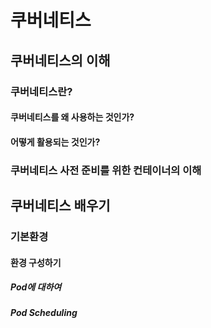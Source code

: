 # 쿠버네티스 

## 쿠버네티스의 이해 

### 쿠버네티스란? 

#### 쿠버네티스를 왜 사용하는 것인가? 
#### 어떻게 활용되는 것인가? 

### 쿠버네티스 사전 준비를 위한 컨테이너의 이해 

## 쿠버네티스 배우기 

### 기본환경 

#### 환경 구성하기 

##### Pod에 대하여 
##### Pod Scheduling 


